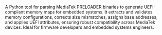 A Python tool for parsing MediaTek PRELOADER binaries to generate UEFI-compliant memory maps for embedded systems. It extracts and validates memory configurations, corrects size mismatches, assigns base addresses, and applies UEFI attributes, ensuring robust compatibility across MediaTek devices. Ideal for firmware developers and embedded systems engineers.
